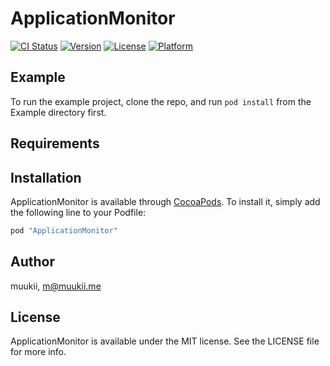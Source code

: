 # ApplicationMonitor

[![CI Status](http://img.shields.io/travis/muukii/ApplicationMonitor.svg?style=flat)](https://travis-ci.org/muukii/ApplicationMonitor)
[![Version](https://img.shields.io/cocoapods/v/ApplicationMonitor.svg?style=flat)](http://cocoapods.org/pods/ApplicationMonitor)
[![License](https://img.shields.io/cocoapods/l/ApplicationMonitor.svg?style=flat)](http://cocoapods.org/pods/ApplicationMonitor)
[![Platform](https://img.shields.io/cocoapods/p/ApplicationMonitor.svg?style=flat)](http://cocoapods.org/pods/ApplicationMonitor)

## Example

To run the example project, clone the repo, and run `pod install` from the Example directory first.

## Requirements

## Installation

ApplicationMonitor is available through [CocoaPods](http://cocoapods.org). To install
it, simply add the following line to your Podfile:

```ruby
pod "ApplicationMonitor"
```

## Author

muukii, m@muukii.me

## License

ApplicationMonitor is available under the MIT license. See the LICENSE file for more info.
